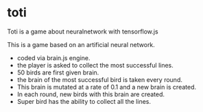 # toti
Toti is a game about neuralnetwork with tensorflow.js


This is a game based on an artificial neural network.
- coded via brain.js engine.
- the player is asked to collect the most successful lines.
- 50 birds are first given brain.
- the brain of the most successful bird is taken every round.
- This brain is mutated at a rate of 0.1 and a new brain is created.
- In each round, new birds with this brain are created.
- Super bird has the ability to collect all the lines.


